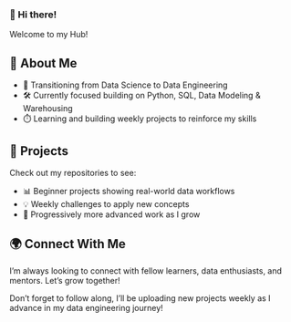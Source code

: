 ### 👋 Hi there!

Welcome to my Hub! 

## 🚀 About Me

- 🔄 Transitioning from Data Science to Data Engineering
- 🛠️ Currently focused building on Python, SQL, Data Modeling & Warehousing
- ⏱️ Learning and building weekly projects to reinforce my skills

## 🧩 Projects

Check out my repositories to see:
- 📊 Beginner projects showing real-world data workflows
- 💡 Weekly challenges to apply new concepts
- 🌱 Progressively more advanced work as I grow

## 🌍 Connect With Me

I’m always looking to connect with fellow learners, data enthusiasts, and mentors. Let’s grow together!


Don’t forget to follow along, I’ll be uploading new projects weekly as I advance in my data engineering journey!

<!--
**tahmee/tahmee** is a ✨ _special_ ✨ repository because its `README.md` (this file) appears on your GitHub profile.

Here are some ideas to get you started:
I'm Susan
i'm a Data Scientist 
- 🔭 I’m currently working on ...
- 🌱 I’m currently learning ...
- 👯 I’m looking to collaborate on ...
- 🤔 I’m looking for help with ...
- 💬 Ask me about ...
- 📫 How to reach me: ...
- 😄 Pronouns: ...
- ⚡ Fun fact: ...
-->
